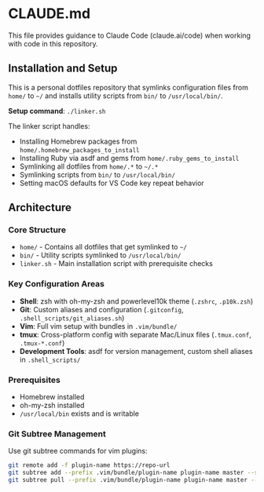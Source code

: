 # CLAUDE.md

This file provides guidance to Claude Code (claude.ai/code) when working with code in this repository.

## Installation and Setup

This is a personal dotfiles repository that symlinks configuration files from `home/` to `~/` and installs utility scripts from `bin/` to `/usr/local/bin/`.

**Setup command**: `./linker.sh`

The linker script handles:
- Installing Homebrew packages from `home/.homebrew_packages_to_install`
- Installing Ruby via asdf and gems from `home/.ruby_gems_to_install` 
- Symlinking all dotfiles from `home/.*` to `~/.*`
- Symlinking scripts from `bin/` to `/usr/local/bin/`
- Setting macOS defaults for VS Code key repeat behavior

## Architecture

### Core Structure
- `home/` - Contains all dotfiles that get symlinked to `~/`
- `bin/` - Utility scripts symlinked to `/usr/local/bin/`
- `linker.sh` - Main installation script with prerequisite checks

### Key Configuration Areas
- **Shell**: zsh with oh-my-zsh and powerlevel10k theme (`.zshrc`, `.p10k.zsh`)
- **Git**: Custom aliases and configuration (`.gitconfig`, `.shell_scripts/git_aliases.sh`)
- **Vim**: Full vim setup with bundles in `.vim/bundle/`
- **tmux**: Cross-platform config with separate Mac/Linux files (`.tmux.conf`, `.tmux-*.conf`)
- **Development Tools**: asdf for version management, custom shell aliases in `.shell_scripts/`

### Prerequisites
- Homebrew installed
- oh-my-zsh installed
- `/usr/local/bin` exists and is writable

### Git Subtree Management
Use git subtree commands for vim plugins:
```bash
git remote add -f plugin-name https://repo-url
git subtree add --prefix .vim/bundle/plugin-name plugin-name master --squash
git subtree pull --prefix .vim/bundle/plugin-name plugin-name master --squash
```